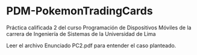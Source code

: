 # PDM-PokemonTradingCards
Práctica calificada 2 del curso Programación de Dispositivos Móviles de la carrera de Ingeniería de Sistemas de la Universidad de Lima

Leer el archivo Enunciado PC2.pdf para entender el caso planteado.

